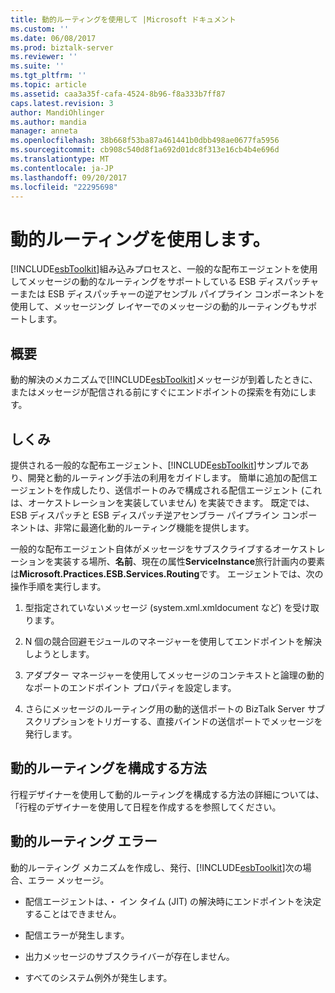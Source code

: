 ```yaml
---
title: 動的ルーティングを使用して |Microsoft ドキュメント
ms.custom: ''
ms.date: 06/08/2017
ms.prod: biztalk-server
ms.reviewer: ''
ms.suite: ''
ms.tgt_pltfrm: ''
ms.topic: article
ms.assetid: caa3a35f-cafa-4524-8b96-f8a333b7ff87
caps.latest.revision: 3
author: MandiOhlinger
ms.author: mandia
manager: anneta
ms.openlocfilehash: 38b668f53ba87a461441b0dbb498ae0677fa5956
ms.sourcegitcommit: cb908c540d8f1a692d01dc8f313e16cb4b4e696d
ms.translationtype: MT
ms.contentlocale: ja-JP
ms.lasthandoff: 09/20/2017
ms.locfileid: "22295698"
---
```

# <a name="using-dynamic-routing"></a>動的ルーティングを使用します。
[!INCLUDE[esbToolkit](../includes/esbtoolkit-md.md)]組み込みプロセスと、一般的な配布エージェントを使用してメッセージの動的なルーティングをサポートしている ESB ディスパッチャーまたは ESB ディスパッチャーの逆アセンブル パイプライン コンポーネントを使用して、メッセージング レイヤーでのメッセージの動的ルーティングもサポートします。  
  
## <a name="overview"></a>概要  
 動的解決のメカニズムで[!INCLUDE[esbToolkit](../includes/esbtoolkit-md.md)]メッセージが到着したときに、またはメッセージが配信される前にすぐにエンドポイントの探索を有効にします。  
  
## <a name="how-it-works"></a>しくみ  
 提供される一般的な配布エージェント、[!INCLUDE[esbToolkit](../includes/esbtoolkit-md.md)]サンプルであり、開発と動的ルーティング手法の利用をガイドします。 簡単に追加の配信エージェントを作成したり、送信ポートのみで構成される配信エージェント (これは、オーケストレーションを実装していません) を実装できます。 既定では、ESB ディスパッチと ESB ディスパッチ逆アセンブラー パイプライン コンポーネントは、非常に最適化動的ルーティング機能を提供します。  
  
 一般的な配布エージェント自体がメッセージをサブスクライブするオーケストレーションを実装する場所、**名前**、現在の属性**ServiceInstance**旅行計画内の要素は**Microsoft.Practices.ESB.Services.Routing**です。 エージェントでは、次の操作手順を実行します。  
  
1.  型指定されていないメッセージ (system.xml.xmldocument など) を受け取ります。  
  
2.  N 個の競合回避モジュールのマネージャーを使用してエンドポイントを解決しようとします。  
  
3.  アダプター マネージャーを使用してメッセージのコンテキストと論理の動的なポートのエンドポイント プロパティを設定します。  
  
4.  さらにメッセージのルーティング用の動的送信ポートの BizTalk Server サブスクリプションをトリガーする、直接バインドの送信ポートでメッセージを発行します。  
  
## <a name="how-to-configure-dynamic-routing"></a>動的ルーティングを構成する方法  
 行程デザイナーを使用して動的ルーティングを構成する方法の詳細については、「行程のデザイナーを使用して日程を作成するを参照してください。  
  
## <a name="dynamic-routing-errors"></a>動的ルーティング エラー  
 動的ルーティング メカニズムを作成し、発行、[!INCLUDE[esbToolkit](../includes/esbtoolkit-md.md)]次の場合、エラー メッセージ。  
  
-   配信エージェントは、・ イン タイム (JIT) の解決時にエンドポイントを決定することはできません。  
  
-   配信エラーが発生します。  
  
-   出力メッセージのサブスクライバーが存在しません。  
  
-   すべてのシステム例外が発生します。